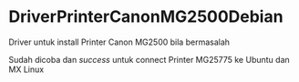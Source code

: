 # DriverPrinterCanonMG2500Debian

<p> Driver untuk install Printer Canon MG2500 bila bermasalah </p>
<p> Sudah dicoba dan <i>success</i> untuk connect Printer MG25775 ke Ubuntu dan MX Linux</p>
